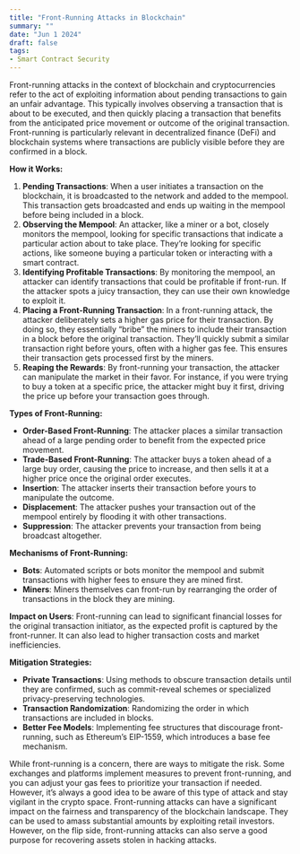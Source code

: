 ```yaml
---
title: "Front-Running Attacks in Blockchain"
summary: ""
date: "Jun 1 2024"
draft: false
tags:
- Smart Contract Security
---
```

Front-running attacks in the context of blockchain and cryptocurrencies refer to the act of exploiting information about pending transactions to gain an unfair advantage. This typically involves observing a transaction that is about to be executed, and then quickly placing a transaction that benefits from the anticipated price movement or outcome of the original transaction. Front-running is particularly relevant in decentralized finance (DeFi) and blockchain systems where transactions are publicly visible before they are confirmed in a block.

**How it Works:**

1.  **Pending Transactions**: When a user initiates a transaction on the blockchain, it is broadcasted to the network and added to the mempool. This transaction gets broadcasted and ends up waiting in the mempool before being included in a block.
2.  **Observing the Mempool**: An attacker, like a miner or a bot, closely monitors the mempool, looking for specific transactions that indicate a particular action about to take place. They’re looking for specific actions, like someone buying a particular token or interacting with a smart contract.
3.  **Identifying Profitable Transactions**: By monitoring the mempool, an attacker can identify transactions that could be profitable if front-run. If the attacker spots a juicy transaction, they can use their own knowledge to exploit it.
4.  **Placing a Front-Running Transaction**: In a front-running attack, the attacker deliberately sets a higher gas price for their transaction. By doing so, they essentially “bribe” the miners to include their transaction in a block before the original transaction. They’ll quickly submit a similar transaction right before yours, often with a higher gas fee. This ensures their transaction gets processed first by the miners.
5.  **Reaping the Rewards**: By front-running your transaction, the attacker can manipulate the market in their favor. For instance, if you were trying to buy a token at a specific price, the attacker might buy it first, driving the price up before your transaction goes through.


**Types of Front-Running:**

*   **Order-Based Front-Running**: The attacker places a similar transaction ahead of a large pending order to benefit from the expected price movement.
*   **Trade-Based Front-Running**: The attacker buys a token ahead of a large buy order, causing the price to increase, and then sells it at a higher price once the original order executes.
*   **Insertion**: The attacker inserts their transaction before yours to manipulate the outcome.
*   **Displacement**: The attacker pushes your transaction out of the mempool entirely by flooding it with other transactions.
*   **Suppression**: The attacker prevents your transaction from being broadcast altogether.


**Mechanisms of Front-Running:**

*   **Bots**: Automated scripts or bots monitor the mempool and submit transactions with higher fees to ensure they are mined first.
*   **Miners**: Miners themselves can front-run by rearranging the order of transactions in the block they are mining.


**Impact on Users**: Front-running can lead to significant financial losses for the original transaction initiator, as the expected profit is captured by the front-runner. It can also lead to higher transaction costs and market inefficiencies.

**Mitigation Strategies:**

*   **Private Transactions**: Using methods to obscure transaction details until they are confirmed, such as commit-reveal schemes or specialized privacy-preserving technologies.
*   **Transaction Randomization**: Randomizing the order in which transactions are included in blocks.
*   **Better Fee Models**: Implementing fee structures that discourage front-running, such as Ethereum’s EIP-1559, which introduces a base fee mechanism.


While front-running is a concern, there are ways to mitigate the risk. Some exchanges and platforms implement measures to prevent front-running, and you can adjust your gas fees to prioritize your transaction if needed. However, it’s always a good idea to be aware of this type of attack and stay vigilant in the crypto space. Front-running attacks can have a significant impact on the fairness and transparency of the blockchain landscape. They can be used to amass substantial amounts by exploiting retail investors. However, on the flip side, front-running attacks can also serve a good purpose for recovering assets stolen in hacking attacks.
